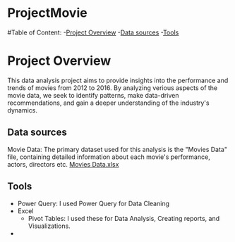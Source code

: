 # ProjectMovie
#Table of Content:
-[Project Overview](#project-overview)
-[Data sources](#data-sources)
-[Tools](#tools)


# Project Overview

This data analysis project aims to provide insights into the performance and trends of movies from 2012 to 2016. By analyzing verious aspects of the movie data, we seek to identify patterns, make data-driven recommendations, and gain a deeper understanding of the industry's dynamics.

## Data sources
Movie Data: The primary dataset used for this analysis is the "Movies Data" file, containing detailed information about each movie's performance, actors, directors etc.
[Movies Data.xlsx](https://github.com/user-attachments/files/20949587/Movies.Data.xlsx)

## Tools
- Power Query: I used Power Query for Data Cleaning
- Excel
  - Pivot Tables: I used these for Data Analysis, Creating reports, and Visualizations.
- 
